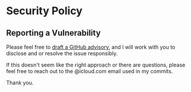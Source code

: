 # Security Policy

## Reporting a Vulnerability

Please feel free to [draft a GitHub advisory](https://github.com/Byron/gitoxide/security/advisories/new), and I will work with you to disclose and or resolve the issue
responsibly.

If this doesn't seem like the right approach or there are questions, please feel free to reach out to the @icloud.com email used in my commits. 

Thank you.
